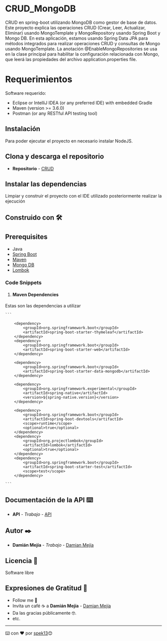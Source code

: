 # CRUD_MongoDB

CRUD en spring-boot utilizando MongoDB como gestor de base de datos.
Este proyecto explica las operaciones CRUD (Crear, Leer, Actualizar, Eliminar) usando MongoTemplate y MongoRepository usando Spring Boot y Mongo DB. En esta aplicación, estamos usando Spring Data JPA para métodos integrados para realizar operaciones CRUD y consultas de Mongo usando MongoTemplate. La anotación @EnableMongoRepositories se usa en la clase principal para habilitar la configuración relacionada con Mongo, que leerá las propiedades del archivo application.properties file.

# Requerimientos 
Software requerido:
* Eclipse or IntelliJ IDEA (or any preferred IDE) with embedded Gradle
* Maven (version >= 3.6.0)
* Postman (or any RESTful API testing tool)



## Instalación 

Para poder ejecutar el proyecto en necesario instalar NodeJS.

## Clona y descarga el repositorio 

* **Repositorio** - [CRUD](https://github.com/spek13/CRUD_MongoDB)

## Instalar las dependencias 
Limpiar y construir el proyecto con el IDE utilizado posteriormente realizar la ejecución 

## Construido con 🛠️

## Prerequisites 
* Java
* [Spring Boot](https://spring.io/projects/spring-boot)
* [Maven](https://maven.apache.org/guides/index.html)
* [Mongo DB](https://docs.mongodb.com/guides/)
* [Lombok](https://objectcomputing.com/resources/publications/sett/january-2010-reducing-boilerplate-code-with-project-lombok)


### Code Snippets
1. #### Maven Dependencies
  Estas son las dependencias a utilizar 



    ```

		<dependency>
			<groupId>org.springframework.boot</groupId>
			<artifactId>spring-boot-starter-thymeleaf</artifactId>
		</dependency>
		<dependency>
			<groupId>org.springframework.boot</groupId>
			<artifactId>spring-boot-starter-web</artifactId>
		</dependency>

        <dependency>
            <groupId>org.springframework.boot</groupId>
            <artifactId>spring-boot-starter-data-mongodb</artifactId>
        </dependency>

		<dependency>
			<groupId>org.springframework.experimental</groupId>
			<artifactId>spring-native</artifactId>
			<version>${spring-native.version}</version>
		</dependency>

		<dependency>
			<groupId>org.springframework.boot</groupId>
			<artifactId>spring-boot-devtools</artifactId>
			<scope>runtime</scope>
			<optional>true</optional>
		</dependency>
		<dependency>
			<groupId>org.projectlombok</groupId>
			<artifactId>lombok</artifactId>
			<optional>true</optional>
		</dependency>
		<dependency>
			<groupId>org.springframework.boot</groupId>
			<artifactId>spring-boot-starter-test</artifactId>
			<scope>test</scope>
		</dependency>

    ```



## Documentación de la API ⌨️
 

* **API** - *Trabajo* - [API](https://documenter.getpostman.com/view/16820982/TzsbKT5q)
## Autor ✒️


* **Damián Mejía** - *Trabajo* - [Damian Mejía](https://github.com/spek13/)


## Licencia 📄
Software libre


## Expresiones de Gratitud 🎁

* Follow me 📢
* Invita un café ☕ a  **Damián Mejía** - [Damian Mejía](https://github.com/spek13/)
* Da las gracias públicamente 🤓.
* etc.



---
⌨️ con ❤️ por [spek13](https://github.com/spek13)😊
